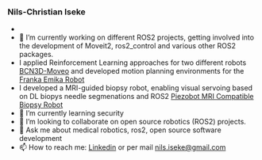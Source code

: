 ### Nils-Christian Iseke

<!--
**Nils-ChristianIseke/Nils-ChristianIseke** is a ✨ _special_ ✨ repository because its `README.md` (this file) appears on your GitHub profile.

-->
- 
- 🔭 I’m currently working on different ROS2 projects, getting involved into the development of Moveit2, ros2_control and various other ROS2 packages.
- I applied Reinforcement Learning approaches for two different robots [BCN3D-Moveo](https://github.com/Nils-ChristianIseke/BCN3D-Moveo_Deep-Reinforcement-Learning) and developed motion planning environments for the [Franka Emika Robot](https://github.com/Nils-ChristianIseke/Deep-Reinforcement-Learning-for-motion-planning)
- I developed a MRI-guided biopsy robot, enabling visual servoing based on DL biopys needle segmenations and ROS2 [Piezobot MRI Compatible Biopsy Robot](https://github.com/Nils-ChristianIseke/piezobot-mri-compatible-biopsy-robot)
- 🌱 I’m currently learning security 
- 👯 I’m looking to collaborate on open source robotics (ROS2) projects.
- 💬 Ask me about medical robotics, ros2, open source software development
- 📫 How to reach me: [Linkedin](https://www.linkedin.com/in/nils-christian-iseke/) or per mail nils.iseke@gmail.com

